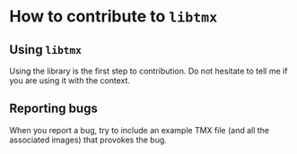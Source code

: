 # How to contribute to `libtmx`

## Using `libtmx`

Using the library is the first step to contribution. Do not hesitate to tell me if you are using it with the context.

## Reporting bugs

When you report a bug, try to include an example TMX file (and all the associated images) that provokes the bug.
